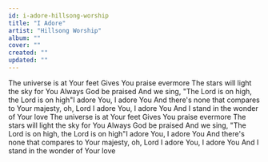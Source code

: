 ```yaml
---
id: i-adore-hillsong-worship
title: "I Adore"
artist: "Hillsong Worship"
album: ""
cover: ""
created: ""
updated: ""
---
```


The universe is at Your feet
Gives You praise evermore
The stars will light the sky for You
Always God be praised
And we sing, "The Lord is on high, the Lord is on high"I adore You, I adore You
And there's none that compares to Your majesty, oh, Lord
I adore You, I adore You
And I stand in the wonder of Your love
The universe is at Your feet
Gives You praise evermore
The stars will light the sky for You
Always God be praised
And we sing, "The Lord is on high, the Lord is on high"I adore You, I adore You
And there's none that compares to Your majesty, oh, Lord
I adore You, I adore You
And I stand in the wonder of Your love